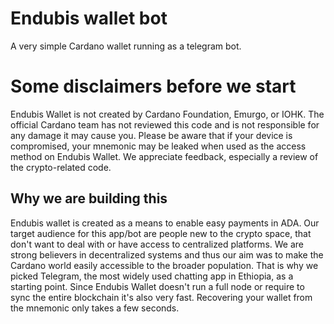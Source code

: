 # Endubis wallet bot

A very simple Cardano wallet running as a telegram bot.

# Some disclaimers before we start

Endubis Wallet is not created by Cardano Foundation, Emurgo, or IOHK. The official Cardano team has not reviewed this code and is not responsible for any damage it may cause you. Please be aware that if your device is compromised, your mnemonic may be leaked when used as the access method on Endubis Wallet. We appreciate feedback, especially a review of the crypto-related code.

## Why we are building this

Endubis wallet is created as a means to enable easy payments in ADA. Our target audience for this app/bot are people new to the crypto space, that don't want to deal with or have access to centralized platforms. We are strong believers in decentralized systems and thus our aim was to make the Cardano world easily accessible to the broader population. That is why we picked Telegram, the most widely used chatting app in Ethiopia, as a starting point. Since Endubis Wallet doesn't run a full node or require to sync the entire blockchain it's also very fast. Recovering your wallet from the mnemonic only takes a few seconds. 
